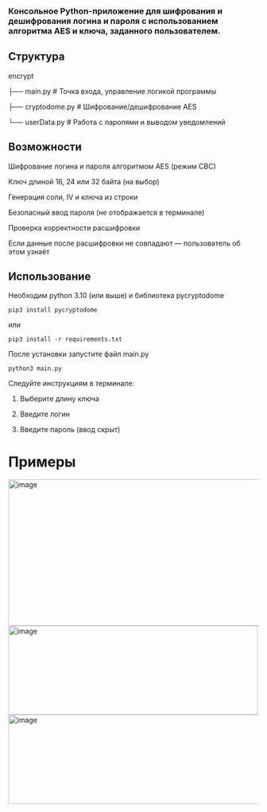 ### Консольное Python-приложение для шифрования и дешифрования логина и пароля с использованием алгоритма AES и ключа, заданного пользователем.

## Структура

encrypt

├── main.py           # Точка входа, управление логикой программы

├── cryptodome.py     # Шифрование/дешифрование AES

└── userData.py       # Работа с паролями и выводом уведомлений

## Возможности

Шифрование логина и пароля алгоритмом AES (режим CBC)

Ключ длиной 16, 24 или 32 байта (на выбор)

Генерация соли, IV и ключа из строки

Безопасный ввод пароля (не отображается в терминале)

Проверка корректности расшифровки

Если данные после расшифровки не совпадают — пользователь об этом узнаёт

## Использование

Необходим python 3.10 (или выше) и библиотека pycryptodome

`pip3 install pycryptodome`

или

`pip3 install -r requirements.txt`

После установки запустите файл main.py

`python3 main.py`

Следуйте инструкциям в терминале:

1. Выберите длину ключа

2. Введите логин

3. Введите пароль (ввод скрыт)

# Примеры

<img width="671" height="295" alt="image" src="https://github.com/user-attachments/assets/65dc9216-e11c-4ae9-ae52-5f6672a06df0" />

<img width="502" height="179" alt="image" src="https://github.com/user-attachments/assets/c5350fe6-f54c-4bd7-be0b-9783a5662424" />

<img width="582" height="180" alt="image" src="https://github.com/user-attachments/assets/b79f9671-4977-47d0-a499-19e23ed4a33f" />
